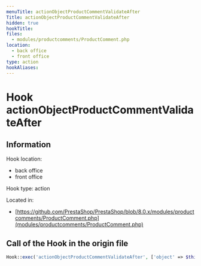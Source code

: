 ```yaml
---
menuTitle: actionObjectProductCommentValidateAfter
Title: actionObjectProductCommentValidateAfter
hidden: true
hookTitle: 
files:
  - modules/productcomments/ProductComment.php
location:
  - back office
  - front office
type: action
hookAliases:
---
```


# Hook actionObjectProductCommentValidateAfter

## Information

Hook location:
  - back office
  - front office

Hook type: action

Located in: 
  - [https://github.com/PrestaShop/PrestaShop/blob/8.0.x/modules/productcomments/ProductComment.php](modules/productcomments/ProductComment.php)

## Call of the Hook in the origin file

```php
Hook::exec('actionObjectProductCommentValidateAfter', ['object' => $this])
```